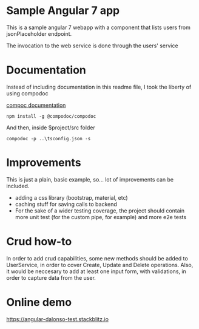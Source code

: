 # Sample Angular 7 app

This is a sample angular 7 webapp with a component that lists users from jsonPlaceholder endpoint. 

The invocation to the web service is done through the users' service

# Documentation

Instead of including documentation in this readme file, I took the liberty of using compodoc

[compoc documentation](https://daniel-alonso-sanchez.github.io/angular-dalonso-test-/src/documentation/index.html)
```
npm install -g @compodoc/compodoc

```

And then, inside $project/src folder

```
compodoc -p ..\tsconfig.json -s

```

# Improvements

This is just a plain, basic example, so... lot of improvements can be included.

* adding a css library (bootstrap, material, etc)
* caching stuff for saving calls to backend
* For the sake of a wider testing coverage, the project should contain more unit test (for the custom pipe, for example) and more e2e tests


# Crud how-to

In order to add crud capabilities, some new methods should be added to UserService, in order to cover Create, Update and Delete operations. 
Also, it would be neccesary to add at least one input form, with validations, in order to capture data from the user.

# Online demo

https://angular-dalonso-test.stackblitz.io